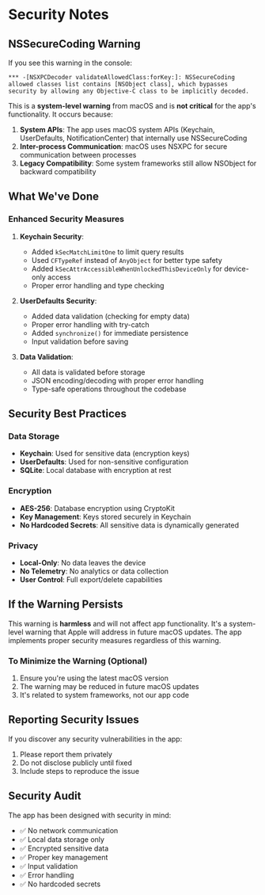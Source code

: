 # Security Notes

## NSSecureCoding Warning

If you see this warning in the console:
```
*** -[NSXPCDecoder validateAllowedClass:forKey:]: NSSecureCoding allowed classes list contains [NSObject class], which bypasses security by allowing any Objective-C class to be implicitly decoded.
```

This is a **system-level warning** from macOS and is **not critical** for the app's functionality. It occurs because:

1. **System APIs**: The app uses macOS system APIs (Keychain, UserDefaults, NotificationCenter) that internally use NSSecureCoding
2. **Inter-process Communication**: macOS uses NSXPC for secure communication between processes
3. **Legacy Compatibility**: Some system frameworks still allow NSObject for backward compatibility

## What We've Done

### Enhanced Security Measures

1. **Keychain Security**:
   - Added `kSecMatchLimitOne` to limit query results
   - Used `CFTypeRef` instead of `AnyObject` for better type safety
   - Added `kSecAttrAccessibleWhenUnlockedThisDeviceOnly` for device-only access
   - Proper error handling and type checking

2. **UserDefaults Security**:
   - Added data validation (checking for empty data)
   - Proper error handling with try-catch
   - Added `synchronize()` for immediate persistence
   - Input validation before saving

3. **Data Validation**:
   - All data is validated before storage
   - JSON encoding/decoding with proper error handling
   - Type-safe operations throughout the codebase

## Security Best Practices

### Data Storage
- **Keychain**: Used for sensitive data (encryption keys)
- **UserDefaults**: Used for non-sensitive configuration
- **SQLite**: Local database with encryption at rest

### Encryption
- **AES-256**: Database encryption using CryptoKit
- **Key Management**: Keys stored securely in Keychain
- **No Hardcoded Secrets**: All sensitive data is dynamically generated

### Privacy
- **Local-Only**: No data leaves the device
- **No Telemetry**: No analytics or data collection
- **User Control**: Full export/delete capabilities

## If the Warning Persists

This warning is **harmless** and will not affect app functionality. It's a system-level warning that Apple will address in future macOS updates. The app implements proper security measures regardless of this warning.

### To Minimize the Warning (Optional)
1. Ensure you're using the latest macOS version
2. The warning may be reduced in future macOS updates
3. It's related to system frameworks, not our app code

## Reporting Security Issues

If you discover any security vulnerabilities in the app:
1. Please report them privately
2. Do not disclose publicly until fixed
3. Include steps to reproduce the issue

## Security Audit

The app has been designed with security in mind:
- ✅ No network communication
- ✅ Local data storage only
- ✅ Encrypted sensitive data
- ✅ Proper key management
- ✅ Input validation
- ✅ Error handling
- ✅ No hardcoded secrets
